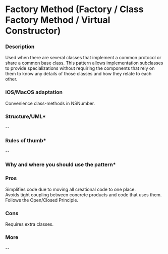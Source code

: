 

# Factory Method (Factory / Class Factory Method / Virtual Constructor)

### Description </br>
Used when there are several classes that implement a common protocol or share a common base class. This pattern allows implementation subclasses to provide specializations without requiring the components that rely on them to know any details of those classes and how they relate to each other. </br>


### iOS/MacOS adaptation </br>
Convenience class-methods in NSNumber. </br>

### Structure/UML*
--

### Rules of thumb*
--

### Why and where you should use the pattern*

### Pros </br>
Simplifies code due to moving all creational code to one place. </br>
Avoids tight coupling between concrete products and code that uses them. </br>
Follows the Open/Closed Principle. </br>

### Cons </br>
Requires extra classes. </br>

### More
--
